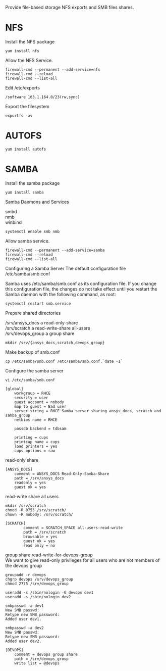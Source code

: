 Provide file-based storage
NFS exports and SMB files shares.

# NFS

Install the NFS package

```
yum install nfs
```

Allow the NFS Service.

```
firewall-cmd --permanent --add-service=nfs
firewall-cmd --reload  
firewall-cmd --list-all  
```

Edit /etc/exports

```
/software 163.1.164.0/23(rw,sync)
```

Export the filesystem

```
exportfs -av
```
# AUTOFS

```
yum install autofs
```


# SAMBA

Install the samba package

```
yum install samba
```

Samba Daemons and Services

smbd  
nmb  
winbind  

```
systemctl enable smb nmb
```

Allow samba service.

```
firewall-cmd --permanent --add-service=samba
firewall-cmd --reload  
firewall-cmd --list-all  
```

Configuring a Samba Server
The default configuration file /etc/samba/smb.conf

Samba uses /etc/samba/smb.conf as its configuration file.
If you change this configuration file, the changes do not take effect until you restart the Samba daemon
with the following command, as root:

```
systemctl restart smb.service
```

Prepare shared directories

/srv/ansys_docs		a read-only-share  
/srv/scratch		a read-write-share all-users  
/srv/devops_group 	a group share  

```
mkdir /srv/{ansys_docs,scratch,devops_group}
```

Make backup of smb.conf

``` 
cp /etc/samba/smb.conf /etc/samba/smb.conf.`date -I`
```

Configure the samba server

```
vi /etc/samba/smb.conf
```

```
[global]
	workgroup = RHCE
	security = user
	guest account = nobody
	map to guest = Bad user
	server string = RHCE Samba server sharing ansys_docs, scratch and samba_group
 	netbios name = RHCE

	passdb backend = tdbsam

	printing = cups
	printcap name = cups
	load printers = yes
	cups options = raw

```
read-only share 

```
[ANSYS_DOCS]
	comment = ANSYS_DOCS Read-Only-Samba-Share
	path = /srv/ansys_docs
	readonly = yes
	guest ok = yes
```


read-write share all users

```
mkdir /srv/scratch  
chmod -R 0755 /srv/scratch/  
chown -R nobody: /srv/scratch/  
```

```
[SCRATCH]
        comment = SCRATCH_SPACE all-users-read-write
        path = /srv/scratch
        browsable = yes
        guest ok = yes
        read only = no
```

group share read-write-for-devops-group   
We want to give read-only privileges for all users who are not members of the devops group    

```
groupadd -r devops
chgrp devops /srv/devops_group
chmod 2775 /srv/devops_group
```

```
useradd -s /sbin/nologin -G devops dev1
useradd -s /sbin/nologin dev2
````

```
smbpasswd -a dev1
New SMB passwd:
Retype new SMB password:
Added user dev1.

smbpasswd -a dev2
New SMB passwd:
Retype new SMB password:
Added user dev2.
```

```
[DEVOPS]
	comment = devops group share
	path = /srv/devops_group
	write list = @devops
``` 
